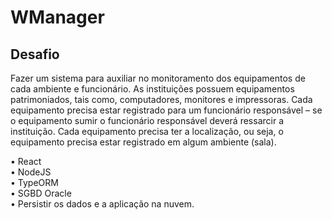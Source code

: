 # WManager

## Desafio

Fazer um sistema para auxiliar no monitoramento dos equipamentos de cada ambiente e funcionário. As
instituições possuem equipamentos patrimoniados, tais como, computadores, monitores e impressoras. Cada
equipamento precisa estar registrado para um funcionário responsável – se o equipamento sumir o funcionário
responsável deverá ressarcir a instituição. Cada equipamento precisa ter a localização, ou seja, o equipamento
precisa estar registrado em algum ambiente (sala).

• React<br>
• NodeJS<br>
• TypeORM<br>
• SGBD Oracle<br>
• Persistir os dados e a aplicação na nuvem.<br>
